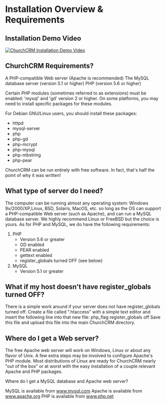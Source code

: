 # Installation Overview & Requirements

## Installation Demo Video

[![ChurchCRM Installation Demo Video](http://img.youtube.com/vi/SMjZpo3aO5Q/0.jpg)](http://www.youtube.com/watch?v=SMjZpo3aO5Q "ChurchCRM Installation Demo Video")

## ChurchCRM Requirements?

A PHP-compatible Web server (Apache is recommended)
The MySQL database server (version 5.1 or higher)
PHP (version 5.6 or higher)

Certain PHP modules (sometimes referred to as extensions) must be enabled:
'mysql' and 'gd' version 2 or higher.  On some platforms, you may need to
install specific packages for these modules.

For Debian GNU/Linux users, you should install these packages:
+ httpd
+ mysql-server
+ php
+ php-gd
+ php-mcrypt
+ php-mysql
+ php-mbstring
+ php-pear

ChurchCRM can be run entirely with free software.  In fact, that's
half the point of why it was written!

## What type of server do I need?

The computer can be running almost any operating system: 
Windows 9x/2000/XP,Linux, BSD, Solaris, MacOS, etc. so long as 
the OS can support a PHP-compatible Web server (such as Apache), 
and can run a MySQL database server.  We highly recommend Linux 
or FreeBSD but the choice is yours. As for PHP and MySQL, we do
have the following requirements:

1. PHP   
      * Version 5.6 or greater
      * GD enabled
      * PEAR enabled
      * gettext enabled
      * register_globals turned OFF (see below)
2. MySQL 
      * Version 5.1 or greater

## What if my host doesn't have register_globals turned OFF?

There is a simple work around if your server does not have register_globals
turned off. Create a file called ".htaccess" with a simple text editor and 
insert the following line into that new file:
	php_flag register_globals off
Save this file and upload this file into the main ChurchCRM directory.

## Where do I get a Web server?

The free Apache web server will work on Windows, Linux or about any
flavor of Unix.  A few extra steps may be involved to configure Apache's
PHP module.  Most distributions of Linux are ready for ChurchCRM nearly
"out of the box" or at worst with the easy installation of a couple
relevant Apache and PHP packages.

Where do I get a MySQL database and Apache web server?

MySQL is available from www.mysql.com
Apache is available from www.apache.org
PHP is available from www.php.net
